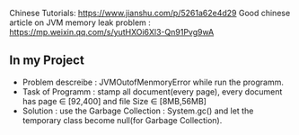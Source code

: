 
Chinese Tutorials: https://www.jianshu.com/p/5261a62e4d29
Good chinese article on JVM memory leak problem : https://mp.weixin.qq.com/s/yutHXOi6Xl3-Qn91Pvg9wA

## In my Project
* Problem descreibe : JVMOutofMenmoryError while run the programm.
* Task of Programm : stamp all document(every page), every document has page ∈ [92,400] and file Size ∈ [8MB,56MB]
* Solution : use the Garbage Collection : System.gc() and let the temporary class become null(for Garbage Collection).



